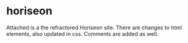 # horiseon

Attached is a the refractored Horiseon site.  There are changes to html elements, also updated in css.  Comments are added as well.

